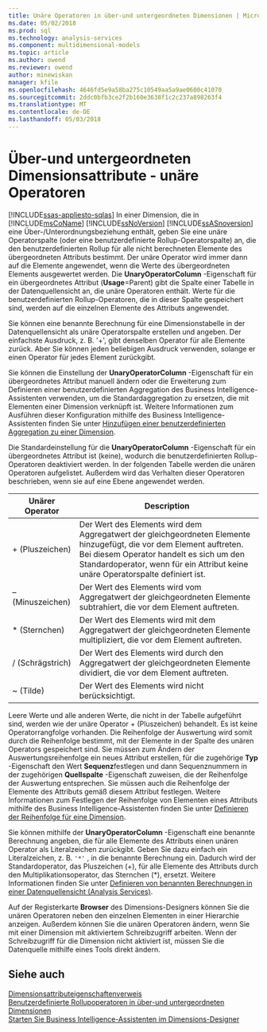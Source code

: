 ```yaml
---
title: Unäre Operatoren in über-und untergeordneten Dimensionen | Microsoft Docs
ms.date: 05/02/2018
ms.prod: sql
ms.technology: analysis-services
ms.component: multidimensional-models
ms.topic: article
ms.author: owend
ms.reviewer: owend
author: minewiskan
manager: kfile
ms.openlocfilehash: 4646fd5e9a58ba275c10549aa5a9ae0600c41070
ms.sourcegitcommit: 2ddc0bfb3ce2f2b160e3638f1c2c237a898263f4
ms.translationtype: MT
ms.contentlocale: de-DE
ms.lasthandoff: 05/03/2018
---
```

# <a name="parent-child-dimension-attributes---unary-operators"></a>Über-und untergeordneten Dimensionsattribute - unäre Operatoren
[!INCLUDE[ssas-appliesto-sqlas](../../includes/ssas-appliesto-sqlas.md)]
  In einer Dimension, die in [!INCLUDE[msCoName](../../includes/msconame-md.md)] [!INCLUDE[ssNoVersion](../../includes/ssnoversion-md.md)] [!INCLUDE[ssASnoversion](../../includes/ssasnoversion-md.md)] eine Über-/Unterordnungsbeziehung enthält, geben Sie eine unäre Operatorspalte (oder eine benutzerdefinierte Rollup-Operatorspalte) an, die den benutzerdefinierten Rollup für alle nicht berechneten Elemente des übergeordneten Attributs bestimmt. Der unäre Operator wird immer dann auf die Elemente angewendet, wenn die Werte des übergeordneten Elements ausgewertet werden. Die **UnaryOperatorColumn** -Eigenschaft für ein übergeordnetes Attribut (**Usage**=Parent) gibt die Spalte einer Tabelle in der Datenquellensicht an, die unäre Operatoren enthält. Werte für die benutzerdefinierten Rollup-Operatoren, die in dieser Spalte gespeichert sind, werden auf die einzelnen Elemente des Attributs angewendet.  
  
 Sie können eine benannte Berechnung für eine Dimensionstabelle in der Datenquellensicht als unäre Operatorspalte erstellen und angeben. Der einfachste Ausdruck, z. B. '+', gibt denselben Operator für alle Elemente zurück. Aber Sie können jeden beliebigen Ausdruck verwenden, solange er einen Operator für jedes Element zurückgibt.  
  
 Sie können die Einstellung der **UnaryOperatorColumn** -Eigenschaft für ein übergeordnetes Attribut manuell ändern oder die Erweiterung zum Definieren einer benutzerdefinierten Aggregation des Business Intelligence-Assistenten verwenden, um die Standardaggregation zu ersetzen, die mit Elementen einer Dimension verknüpft ist. Weitere Informationen zum Ausführen dieser Konfiguration mithilfe des Business Intelligence-Assistenten finden Sie unter [Hinzufügen einer benutzerdefinierten Aggregation zu einer Dimension](../../analysis-services/multidimensional-models/bi-wizard-add-a-custom-aggregation-to-a-dimension.md).  
  
 Die Standardeinstellung für die **UnaryOperatorColumn** -Eigenschaft für ein übergeordnetes Attribut ist (keine), wodurch die benutzerdefinierten Rollup-Operatoren deaktiviert werden. In der folgenden Tabelle werden die unären Operatoren aufgelistet. Außerdem wird das Verhalten dieser Operatoren beschrieben, wenn sie auf eine Ebene angewendet werden.  
  
|Unärer Operator|Description|  
|--------------------|-----------------|  
|+ (Pluszeichen)|Der Wert des Elements wird dem Aggregatwert der gleichgeordneten Elemente hinzugefügt, die vor dem Element auftreten. Bei diesem Operator handelt es sich um den Standardoperator, wenn für ein Attribut keine unäre Operatorspalte definiert ist.|  
|– (Minuszeichen)|Der Wert des Elements wird vom Aggregatwert der gleichgeordneten Elemente subtrahiert, die vor dem Element auftreten.|  
|* (Sternchen)|Der Wert des Elements wird mit dem Aggregatwert der gleichgeordneten Elemente multipliziert, die vor dem Element auftreten.|  
|/ (Schrägstrich)|Der Wert des Elements wird durch den Aggregatwert der gleichgeordneten Elemente dividiert, die vor dem Element auftreten.|  
|~ (Tilde)|Der Wert des Elements wird nicht berücksichtigt.|  
  
 Leere Werte und alle anderen Werte, die nicht in der Tabelle aufgeführt sind, werden wie der unäre Operator + (Pluszeichen) behandelt. Es ist keine Operatorrangfolge vorhanden. Die Reihenfolge der Auswertung wird somit durch die Reihenfolge bestimmt, mit der Elemente in der Spalte des unären Operators gespeichert sind. Sie müssen zum Ändern der Auswertungsreihenfolge ein neues Attribut erstellen, für die zugehörige **Typ** -Eigenschaft den Wert **Sequenz**festlegen und dann Sequenznummern in der zugehörigen **Quellspalte** -Eigenschaft zuweisen, die der Reihenfolge der Auswertung entsprechen. Sie müssen auch die Reihenfolge der Elemente des Attributs gemäß diesem Attribut festlegen. Weitere Informationen zum Festlegen der Reihenfolge von Elementen eines Attributs mithilfe des Business Intelligence-Assistenten finden Sie unter [Definieren der Reihenfolge für eine Dimension](../../analysis-services/multidimensional-models/bi-wizard-define-the-ordering-for-a-dimension.md).  
  
 Sie können mithilfe der **UnaryOperatorColumn** -Eigenschaft eine benannte Berechnung angeben, die für alle Elemente des Attributs einen unären Operator als Literalzeichen zurückgibt. Geben Sie dazu einfach ein Literalzeichen, z. B. `'*'` , in die benannte Berechnung ein. Dadurch wird der Standardoperator, das Pluszeichen (+), für alle Elemente des Attributs durch den Multiplikationsoperator, das Sternchen (*), ersetzt. Weitere Informationen finden Sie unter [Definieren von benannten Berechnungen in einer Datenquellensicht &#40;Analysis Services&#41;](../../analysis-services/multidimensional-models/define-named-calculations-in-a-data-source-view-analysis-services.md).  
  
 Auf der Registerkarte **Browser** des Dimensions-Designers können Sie die unären Operatoren neben den einzelnen Elementen in einer Hierarchie anzeigen. Außerdem können Sie die unären Operatoren ändern, wenn Sie mit einer Dimension mit aktiviertem Schreibzugriff arbeiten. Wenn der Schreibzugriff für die Dimension nicht aktiviert ist, müssen Sie die Datenquelle mithilfe eines Tools direkt ändern.  
  
## <a name="see-also"></a>Siehe auch  
 [Dimensionsattributeigenschaftenverweis](../../analysis-services/multidimensional-models/dimension-attribute-properties-reference.md)   
 [Benutzerdefinierte Rollupoperatoren in über-und untergeordneten Dimensionen](../../analysis-services/multidimensional-models/parent-child-dimension-attributes-custom-rollup-operators.md)   
 [Starten Sie Business Intelligence-Assistenten im Dimensions-Designer](../../analysis-services/multidimensional-models/database-dimensions-bi-wizard-in-dimension-designer.md)  
  
  
